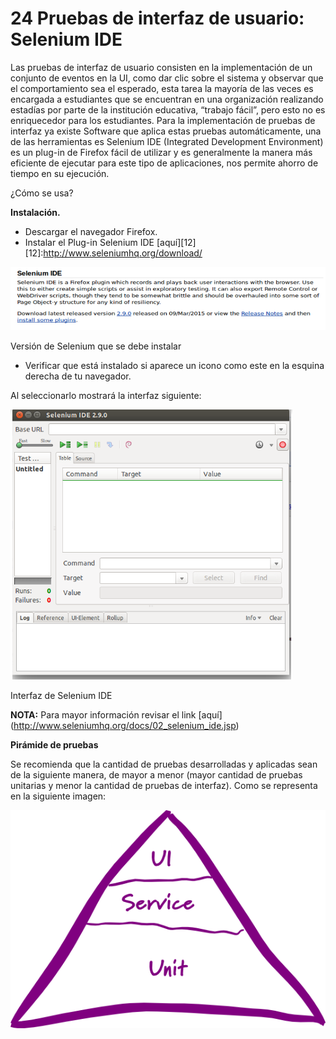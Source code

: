 # 24 Pruebas de interfaz de usuario: Selenium IDE

Las pruebas de interfaz de usuario consisten en la implementación de un conjunto de eventos en la UI, como dar clic sobre el sistema y observar que el comportamiento  sea el esperado, esta tarea la mayoría de las veces es encargada a estudiantes que se encuentran en una organización realizando estadías por parte de la institución educativa, “trabajo fácil”, pero esto no es enriquecedor para los estudiantes.
Para la implementación de pruebas de interfaz ya existe Software que aplica estas pruebas automáticamente, una de las herramientas es Selenium IDE (Integrated Development Environment) es un plug-in de Firefox fácil de utilizar y es generalmente la manera más eficiente de ejecutar para este tipo de aplicaciones, nos permite ahorro de tiempo en su ejecución.

¿Cómo se usa?

__Instalación.__

* Descargar el navegador Firefox.
* Instalar el Plug-in Selenium IDE [aquí][12]
[12]:http://www.seleniumhq.org/download/

![Descarga de selenium](images/Descargaslenium.png)

Versión de Selenium que se debe instalar

* Verificar que está instalado si aparece un icono como este en la esquina derecha de tu navegador.

Al seleccionarlo mostrará la interfaz siguiente:

![Interfaz de selenium](images/interfazselenium.png)

Interfaz de Selenium IDE

__NOTA:__ Para mayor información revisar el link [aquí] (http://www.seleniumhq.org/docs/02_selenium_ide.jsp) 

__Pirámide de pruebas__

Se recomienda que la cantidad de pruebas desarrolladas y aplicadas sean de la siguiente manera, de mayor a menor (mayor cantidad de pruebas unitarias y menor la cantidad de pruebas de interfaz). Como se representa en la siguiente imagen:

![Piramide de pruebas](images/pyramid.png)

